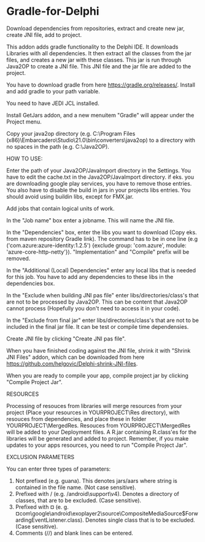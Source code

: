 # Gradle-for-Delphi
Download dependencies from repositories, extract and create new jar, create JNI file, add to project.

This addon adds gradle functionality to the Delphi IDE. It downloads Libraries with all dependencies. It then extract all the classes from the jar files, and creates a new jar with these classes. This jar is run through Java2OP to create a JNI file. This JNI file and the jar file are added to the project.  

You have to download gradle from here https://gradle.org/releases/.
Install and add gradle to your path variable.

You need to have JEDI JCL installed.

Install GetJars addon, and a new menuitem "Gradle" will appear under the Project menu.

Copy your java2op directory (e.g. C:\Program Files (x86)\Embarcadero\Studio\21.0\bin\converters\java2op) to a directory with no spaces in the path (e.g. C:\Java2OP).

HOW TO USE:

Enter the path of your Java2OP/JavaImport directory in the Settings.
You have to edit the cache.txt in the Java2OP/JavaImport directory. if eks. you are downloading google play services, you have to remove those entries. 
You also have to disable the build in jars in your projects libs entries. You should avoid using buildin libs, except for FMX.jar.

Add jobs that contain logical units of work. 

In the "Job name" box enter a jobname. This will name the JNI file.

In the "Dependencies" box, enter the libs you want to download (Copy eks. from maven repository Gradle link). The command has to be in one line 
(e.g ('com.azure:azure-identity:1.2.5') {exclude group: 'com.azure', module: 'azure-core-http-netty'}). "Implementation" and "Compile" prefix will be removed. 

In the "Additional (Local) Dependencies" enter any local libs that is needed for this job.
You have to add any dependencies to these libs in the dependencies box.

In the "Exclude when building JNI pas file" enter libs/directories/class's that are not to be processed by Java2OP. This can be content that Java2OP cannot process (Hopefully you don't need to access it in your code).

In the "Exclude from final jar" enter libs/directories/class's that are not to be included in the final jar file. It can be test or compile time dependensies.

Create JNI file by clicking "Create JNI pas file".

When you have finished coding against the JNI file, shrink it with "Shrink JNI Files" addon, which can be downloaded from here https://github.com/helgovic/Delphi-shrink-JNI-files.

When you are ready to compile your app, compile project jar by clicking "Compile Project Jar".

RESOURCES

Processing of resouces from libraries will merge resources from your project (Place your resources in YOURPROJECT\Res directory), with resouces from dependencies, and place these in folder YOURPROJECT\MergedRes. Resouces from YOURPROJECT\MergedRes will be added to your Deployment files. A R.jar containing R.class'es for the libraries will be generated and added to project. Remember, if you make updates to your apps resources, you need to run "Compile Project Jar". 

EXCLUSION PARAMETERS

You can enter three types of parameters:
1. Not prefixed (e.g. guana). This denotes jars/aars where string is contained in the file name. (Not case sensitive).
2. Prefixed with / (e.g. /android\support\v4). Denotes a directory of classes, that are to be excluded. (Case sensitive).
3. Prefixed with ¤ (e. g. ¤com\google\android\exoplayer2\source\CompositeMediaSource$ForwardingEventListener.class). Denotes single class that is to be excluded. (Case sensitive).
4. Comments (//) and blank lines can be entered.



